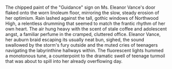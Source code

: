 The chipped paint of the "Guidance" sign on Ms. Eleanor Vance's door flaked onto the worn linoleum floor, mirroring the slow, steady erosion of her optimism.  Rain lashed against the tall, gothic windows of Northwood High, a relentless drumming that seemed to match the frantic rhythm of her own heart.  The air hung heavy with the scent of stale coffee and adolescent angst, a familiar perfume in the cramped, cluttered office.  Eleanor Vance, her auburn braid escaping its usually neat bun, sighed, the sound swallowed by the storm's fury outside and the muted cries of teenagers navigating the labyrinthine hallways within.  The fluorescent lights hummed a monotonous tune, a counterpoint to the dramatic swell of teenage turmoil that was about to spill into her already overflowing day.
